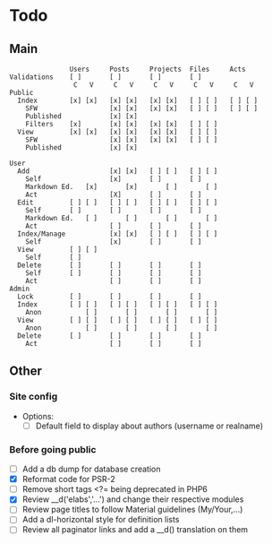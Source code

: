 # Todo

## Main

```
               Users     Posts     Projects  Files     Acts
Validations    [ ]       [ ]       [ ]       [ ]
                C   V     C   V     C   V     C   V     C   V
Public
  Index        [x] [x]   [x] [x]   [x] [x]   [ ] [ ]   [ ] [ ] 
    SFW                  [x] [x]   [x] [x]   [ ] [ ]   [ ] [ ]
    Published            [x] [x]
    Filters    [x]       [x] [x]   [x] [x]   [ ] [ ] 
  View         [x] [x]   [x] [x]   [x] [x]   [ ] [ ]   
    SFW                  [x] [x]   [x] [x]   [ ] [ ]   
    Published            [x] [x]

User
  Add                    [x] [x]   [ ] [ ]   [ ] [ ]
    Self                 [x]       [ ]       [ ]
    Markdown Ed.   [x]       [x]       [ ]       [ ]
    Act                  [X]       [ ]       [ ]
  Edit         [ ] [ ]   [ ] [ ]   [ ] [ ]   [ ] [ ]
    Self       [ ]       [ ]       [ ]       [ ]
    Markdown Ed.   [ ]       [ ]       [ ]       [ ]
    Act                  [ ]       [ ]       [ ]
  Index/Manage           [x] [x]   [ ] [ ]   [ ] [ ]
    Self                 [x]       [ ]       [ ]
  View         [ ] [ ]
    Self       [ ]
  Delete       [ ]       [ ]       [ ]       [ ]
    Self       [ ]       [ ]       [ ]       [ ]
    Act                  [ ]       [ ]       [ ]
Admin
  Lock         [ ]       [ ]       [ ]       [ ]
  Index        [ ] [ ]   [ ] [ ]   [ ] [ ]   [ ] [ ]
    Anon           [ ]       [ ]       [ ]       [ ]
  View         [ ] [ ]   [ ] [ ]   [ ] [ ]   [ ] [ ]
    Anon           [ ]       [ ]       [ ]       [ ]
  Delete       [ ]       [ ]       [ ]       [ ]
    Act                  [ ]       [ ]       [ ]
```

## Other

### Site config

  - Options:
    - [ ] Default field to display about authors (username or realname)

### Before going public
  - [ ] Add a db dump for database creation
  - [x] Reformat code for PSR-2
  - [ ] Remove short tags <?= being deprecated in PHP6
  - [x] Review \__d('elabs','...') and change their respective modules
  - [ ] Review page titles to follow Material guidelines (My/Your,...)
  - [ ] Add a dl-horizontal style for definition lists
  - [ ] Review all paginator links and add a \__d() translation on them
